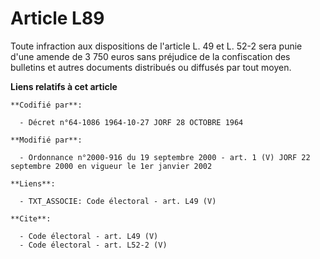 # Article L89

Toute infraction aux dispositions de l'article L. 49 et L. 52-2 sera punie d'une amende de 3 750 euros sans préjudice de la
confiscation des bulletins et autres documents distribués ou diffusés par tout moyen.

**Liens relatifs à cet article**

	**Codifié par**:

	  - Décret n°64-1086 1964-10-27 JORF 28 OCTOBRE 1964

	**Modifié par**:

	  - Ordonnance n°2000-916 du 19 septembre 2000 - art. 1 (V) JORF 22 septembre 2000 en vigueur le 1er janvier 2002

	**Liens**:

	  - TXT_ASSOCIE: Code électoral - art. L49 (V)

	**Cite**:

	  - Code électoral - art. L49 (V)
	  - Code électoral - art. L52-2 (V)

